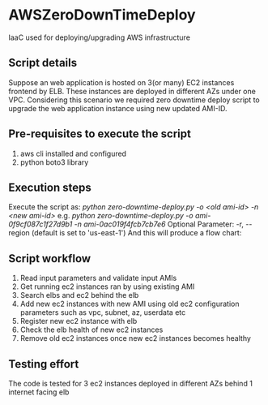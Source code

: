 # AWSZeroDownTimeDeploy
IaaC used for deploying/upgrading AWS infrastructure

## Script details

Suppose an web application is hosted on 3(or many) EC2 instances frontend by ELB. These instances are deployed in different AZs under one VPC. Considering this scenario we required zero downtime deploy script to upgrade the web application instance using new updated AMI-ID.

## Pre-requisites to execute the script
1. aws cli installed and configured
2. python boto3 library

## Execution steps
Execute the script as:
	*python zero-downtime-deploy.py -o \<old ami-id\> -n \<new ami-id\>*
	e.g.
	*python zero-downtime-deploy.py -o ami-0f9cf087c1f27d9b1 -n ami-0ac019f4fcb7cb7e6*
Optional Parameter: -r, --region (default is set to 'us-east-1')
And this will produce a flow chart:

## Script workflow
1. Read input parameters and validate input AMIs 
2. Get running ec2 instances ran by using existing AMI
3. Search elbs and ec2 behind the elb 
4. Add new ec2 instances with new AMI using old ec2 configuration parameters such as vpc, subnet, az, userdata etc
5. Register new ec2 instance with elb
6. Check the elb health of new ec2 instances 
7. Remove old ec2 instances once new ec2 instances becomes healthy 

## Testing effort
The code is tested for 3 ec2 instances deployed in different AZs behind 1 internet facing elb 
